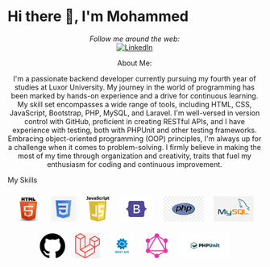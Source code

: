 # Hi there 👋, I'm Mohammed

<div align="center">
  <i>Follow me around the web:</i><br>
<a href="https://www.linkedin.com/in/mohammed-jabrallah-261749250"><img src="https://img.shields.io/badge/LinkedIn-%230077B5.svg?&style=flat-square&logo=linkedin&logoColor=white" alt="LinkedIn"></a>
</div>



<div align="center">
  <p>About Me:</p>
  <p>I'm a passionate backend developer currently pursuing my fourth year of studies at Luxor University. My journey in the world of programming has been marked by hands-on experience and a drive for continuous learning.
My skill set encompasses a wide range of tools, including HTML, CSS, JavaScript, Bootstrap, PHP, MySQL, and Laravel. I'm well-versed in version control with GitHub, proficient in creating RESTful APIs, and I have experience with testing, both with PHPUnit and other testing frameworks. Embracing object-oriented programming (OOP) principles, I'm always up for a challenge when it comes to problem-solving.
I firmly believe in making the most of my time through organization and creativity, traits that fuel my enthusiasm for coding and continuous improvement.</p>
</div>

<div >
 <p>My Skills </p>
  <div style="display: flex; flex-wrap: wrap; justify-content: center;">
    <div style="display: flex; flex-wrap: wrap; justify-content: center;">
      <div style="text-align: center; margin: 10px;">
        <img src="html.jfif" alt="HTML" height="50">
      </div>
      <div style="text-align: center; margin: 10px;">
        <img src="css.jfif" alt="CSS" height="50">
      </div>
      <div style="text-align: center; margin: 10px;">
        <img src="js.png" alt="JavaScript" height="50">
      </div>
    </div>
    <div style="display: flex; flex-wrap: wrap; justify-content: center;">
      <div style="text-align: center; margin: 10px;">
        <img src="bootstrap.png" alt="JavaScript" height="50">
      </div>
      <div style="text-align: center; margin: 10px;">
        <img src="php.jfif" alt="JavaScript" height="50">
      </div>
      <div style="text-align: center; margin: 10px;">
        <img src="mysql.png" alt="JavaScript" height="50">
      </div>
    </div>
    <div style="display: flex; flex-wrap: wrap; justify-content: center;">
      <div style="text-align: center; margin: 10px;">
        <img src="git.png" alt="JavaScript" height="50">
      </div>
      <div style="text-align: center; margin: 10px;">
        <img src="laravel.png" alt="JavaScript" height="50">
      </div>
      <div style="text-align: center; margin: 10px;">
        <img src="rest.png" alt="JavaScript" height="50"><br>
      </div>
    </div>
    <div style="display: flex; flex-wrap: wrap; justify-content: center;">
      <div style="text-align: center; margin: 10px;">
        <img src="graph.png" alt="JavaScript" height="50">
      </div>
      <div style="text-align: center; margin: 10px;">
        <img src="unit.png" alt="JavaScript" height="50">
      </div>
    </div>
  </div>
</div>


